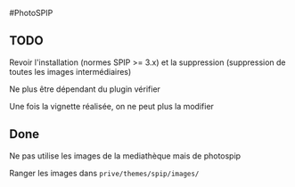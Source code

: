 #PhotoSPIP

## TODO

Revoir l'installation (normes SPIP >= 3.x) et la suppression (suppression de toutes les images intermédiaires)

Ne plus être dépendant du plugin vérifier

Une fois la vignette réalisée, on ne peut plus la modifier

## Done

Ne pas utilise les images de la mediathèque mais de photospip

Ranger les images dans ```prive/themes/spip/images/```
